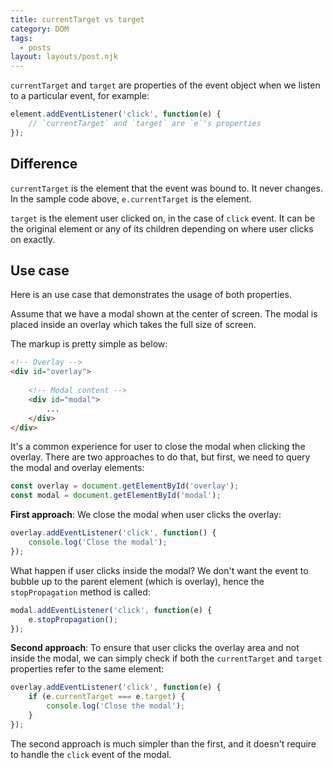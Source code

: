 ```yaml
---
title: currentTarget vs target
category: DOM
tags:
  - posts
layout: layouts/post.njk
---
```


`currentTarget` and `target` are properties of the event object when we listen to a particular event, for example:

```js
element.addEventListener('click', function(e) {
    // `currentTarget` and `target` are `e`'s properties
});
```
    
## Difference

`currentTarget` is the element that the event was bound to. It never changes. In the sample code above, `e.currentTarget` is the element.

`target` is the element user clicked on, in the case of `click` event. It can be the original element or any of its children depending on where user clicks on exactly.

## Use case

Here is an use case that demonstrates the usage of both properties. 

Assume that we have a modal shown at the center of screen. The modal is placed inside an overlay which takes the full size of screen.

The markup is pretty simple as below:

```html
<!-- Overlay -->
<div id="overlay">
   
    <!-- Modal content -->
    <div id="modal">
        ...
    </div>
</div>
```

It's a common experience for user to close the modal when clicking the overlay. There are two approaches to do that, but first, we need to query the modal and overlay elements:

```js
const overlay = document.getElementById('overlay');
const modal = document.getElementById('modal');
```

__First approach__: We close the modal when user clicks the overlay:

```js
overlay.addEventListener('click', function() {
    console.log('Close the modal');
});
```

What happen if user clicks inside the modal? We don't want the event to bubble up to the parent element (which is overlay), hence the `stopPropagation` method is called:

```js
modal.addEventListener('click', function(e) {
    e.stopPropagation();
});
```

__Second approach__: To ensure that user clicks the overlay area and not inside the modal, we can simply check if both the `currentTarget` and `target` properties refer to the same element:

```js
overlay.addEventListener('click', function(e) {
    if (e.currentTarget === e.target) {
        console.log('Close the modal');
    }
});
```

The second approach is much simpler than the first, and it doesn't require to handle the `click` event of the modal.